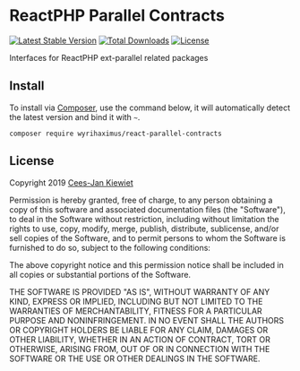 # ReactPHP Parallel Contracts

[![Latest Stable Version](https://poser.pugx.org/WyriHaximus/react-parallel-contracts/v/stable.png)](https://packagist.org/packages/WyriHaximus/react-parallel-contracts)
[![Total Downloads](https://poser.pugx.org/WyriHaximus/react-parallel-contracts/downloads.png)](https://packagist.org/packages/WyriHaximus/react-parallel-contracts)
[![License](https://poser.pugx.org/wyrihaximus/react-parallel-contracts/license.png)](https://packagist.org/packages/wyrihaximus/react-parallel-contracts)

Interfaces for ReactPHP ext-parallel related packages

## Install ##

To install via [Composer](http://getcomposer.org/), use the command below, it will automatically detect the latest version and bind it with `~`.

```
composer require wyrihaximus/react-parallel-contracts 
```

## License ##

Copyright 2019 [Cees-Jan Kiewiet](http://wyrihaximus.net/)

Permission is hereby granted, free of charge, to any person
obtaining a copy of this software and associated documentation
files (the "Software"), to deal in the Software without
restriction, including without limitation the rights to use,
copy, modify, merge, publish, distribute, sublicense, and/or sell
copies of the Software, and to permit persons to whom the
Software is furnished to do so, subject to the following
conditions:

The above copyright notice and this permission notice shall be
included in all copies or substantial portions of the Software.

THE SOFTWARE IS PROVIDED "AS IS", WITHOUT WARRANTY OF ANY KIND,
EXPRESS OR IMPLIED, INCLUDING BUT NOT LIMITED TO THE WARRANTIES
OF MERCHANTABILITY, FITNESS FOR A PARTICULAR PURPOSE AND
NONINFRINGEMENT. IN NO EVENT SHALL THE AUTHORS OR COPYRIGHT
HOLDERS BE LIABLE FOR ANY CLAIM, DAMAGES OR OTHER LIABILITY,
WHETHER IN AN ACTION OF CONTRACT, TORT OR OTHERWISE, ARISING
FROM, OUT OF OR IN CONNECTION WITH THE SOFTWARE OR THE USE OR
OTHER DEALINGS IN THE SOFTWARE.
